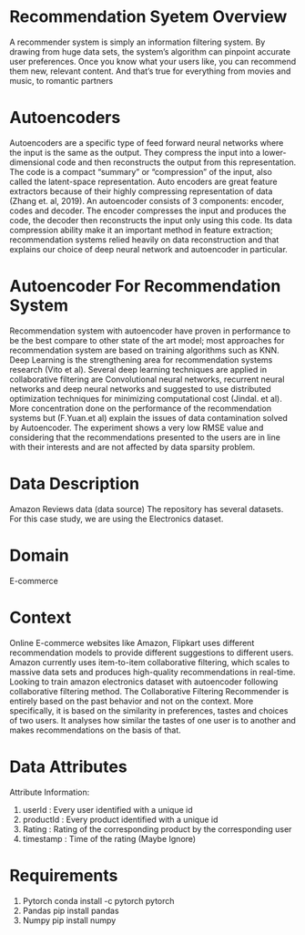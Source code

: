 # Recommendation Syetem Overview
A recommender system is simply an information filtering system. By drawing from huge data sets, the system’s algorithm can pinpoint accurate user preferences. Once you know what your users like, you can recommend them new, relevant content. And that’s true for everything from movies and music, to romantic partners

# Autoencoders
Autoencoders are a specific type of feed forward neural networks where the input is the same as the output. They compress the input into a lower-dimensional code and then reconstructs the output from this representation. The code is a compact “summary” or “compression” of the input, also called the latent-space representation. Auto encoders are great feature extractors because of their highly compressing representation of data (Zhang et. al, 2019). 
An autoencoder consists of 3 components: encoder, codes and decoder. The encoder compresses the input and produces the code, the decoder then reconstructs the input only using this code. Its data compression ability make it an important method in feature extraction; recommendation systems relied heavily on data reconstruction and that explains our choice of deep neural network and autoencoder in particular.

# Autoencoder For Recommendation System
Recommendation system with autoencoder have proven in performance to be the best compare to other state of the art model; most approaches for recommendation system are based on training algorithms such as KNN. Deep Learning is the strengthening area for recommendation systems research (Vito et al). Several deep learning techniques are applied in collaborative filtering are Convolutional neural networks, recurrent neural networks and deep neural networks and suggested to use distributed optimization techniques for minimizing computational cost (Jindal. et al). More concentration done on the performance of the recommendation systems but (F.Yuan.et al) explain the issues of data contamination solved by Autoencoder. The experiment shows a very low RMSE value and considering that the recommendations presented to the users are in line with their interests and are not affected by data sparsity problem.

# Data Description
Amazon Reviews data (data source) The repository has several datasets. For this case study, we are using the Electronics dataset.

# Domain
E-commerce

# Context
Online E-commerce websites like Amazon, Flipkart uses different recommendation models to provide different suggestions to different users. Amazon currently uses item-to-item collaborative filtering, which scales to massive data sets and produces high-quality recommendations in real-time.
Looking to train amazon electronics dataset with autoencoder following collaborative filtering method. The Collaborative Filtering Recommender is entirely based on the past behavior and not on the context. More specifically, it is based on the similarity in preferences, tastes and choices of two users. It analyses how similar the tastes of one user is to another and makes recommendations on the basis of that.

# Data Attributes
Attribute Information:

1.  userId : Every user identified with a unique id
2.  productId : Every product identified with a unique id
3.  Rating : Rating of the corresponding product by the corresponding user
4.  timestamp : Time of the rating (Maybe Ignore)

# Requirements
1.  Pytorch
conda install -c pytorch pytorch
2.  Pandas
pip install pandas
3.  Numpy
pip install numpy



